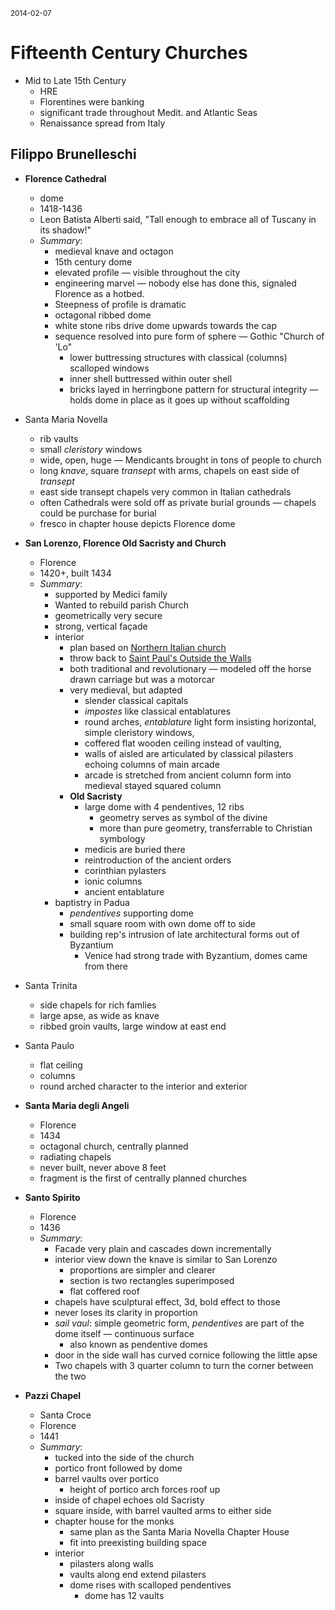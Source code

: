 <small> 2014-02-07 </small>
# Fifteenth Century Churches

* Mid to Late 15th Century
    * HRE
    * Florentines were banking
    * significant trade throughout Medit. and Atlantic Seas
    * Renaissance spread from Italy    

## Filippo Brunelleschi
* **Florence Cathedral**
	* dome
	* 1418-1436
	* Leon Batista Alberti said, "Tall enough to embrace all of Tuscany in its shadow!"
	* *Summary*: 
		* medieval knave and octagon
		* 15th century dome
		* elevated profile — visible throughout the city
		* engineering marvel — nobody else has done this, signaled Florence as a hotbed.
		* Steepness of profile is dramatic
		* octagonal ribbed dome
		* white stone ribs drive dome upwards towards the cap
		* sequence resolved into pure form of sphere — Gothic "Church of 'Lo"
			* lower buttressing structures with classical (columns) scalloped windows
			* inner shell buttressed within outer shell
			* bricks layed in herringbone pattern for structural integrity — holds dome in place as it goes up without scaffolding
* Santa Maria Novella
   * rib vaults
   * small *cleristory* windows
   * wide, open, huge — Mendicants brought in tons of people to church
   * long *knave*, square *transept* with arms, chapels on east side of *transept*
   * east side transept chapels very common in Italian cathedrals
   * often Cathedrals were sold off as private burial grounds — chapels could be purchase for burial  
   * fresco in chapter house depicts Florence dome    
    
* **San Lorenzo, Florence Old Sacristy and Church**
	* Florence
	* 1420+, built 1434
	* *Summary*:
		* supported by Medici family
		* Wanted to rebuild parish Church
		* geometrically very secure
		* strong, vertical façade
		* interior
			* plan based on [Northern Italian church](#nac)
			* throw back to [Saint Paul's Outside the Walls](#stp)
			* both traditional and revolutionary — modeled off the horse drawn carriage but was a motorcar
			* very medieval, but adapted
				* slender classical capitals 
				* *impostes* like classical entablatures
				* round arches, *entablature* light form insisting horizontal, simple cleristory windows, 
				* coffered flat wooden ceiling instead of vaulting,
				* walls of aisled are articulated by classical pilasters echoing columns of main arcade
				* arcade is stretched from ancient column form into medieval stayed squared column
			* **Old Sacristy**
				* large dome with 4 pendentives, 12 ribs
					* geometry serves as symbol of the divine
					* more than pure geometry, transferrable to Christian symbology
				* medicis are buried there
				* reintroduction of the ancient orders
				* corinthian pylasters
				* ionic columns
				* ancient entablature
		* baptistry in Padua
			* *pendentives* supporting dome
			* small square room with own dome off to side
			* building rep's intrusion of late architectural forms out of Byzantium
				* Venice had strong trade with Byzantium, domes came from there
* <a name="nac">Santa Trinita</a>
	* side chapels for rich famlies
	* large apse, as wide as knave
	* ribbed groin vaults, large window at east end
* <a name="stp">Santa Paulo</a>
	* flat ceiling
	* columns
	* round arched character to the interior and exterior
* **Santa Maria degli Angeli**
	* Florence
	* 1434
	* octagonal church, centrally planned
	* radiating chapels
	* never built, never above 8 feet
	* fragment is the first of centrally planned churches
* **Santo Spirito**
	* Florence
	* 1436
	* *Summary*: 
		* Facade very plain and cascades down incrementally
		* interior view down the knave is similar to San Lorenzo
			* proportions are simpler and clearer
			* section is two rectangles superimposed
			* flat coffered roof
		* chapels have sculptural effect, 3d, bold effect to those
		* never loses its clarity in proportion
		* *sail vaul*: simple geometric form, *pendentives* are part of the dome itself — continuous surface
			* also known as pendentive domes
		* door in the side wall has curved cornice following the little apse
		* Two chapels with 3 quarter column to turn the corner between the two
* **Pazzi Chapel**
	* Santa Croce
	* Florence
	* 1441
	* *Summary*:
		* tucked into the side of the church
		* portico front followed by dome
		* barrel vaults over portico
			* height of portico arch forces roof up
		* inside of chapel echoes old Sacristy
		* square inside, with barrel vaulted arms to either side
		* chapter house for the monks
			* same plan as the Santa Maria Novella Chapter House
			* fit into preexisting building space
		* interior
			* pilasters along walls
			* vaults along end extend pilasters
			* dome rises with scalloped pendentives
				* dome has 12 vaults
	
		

